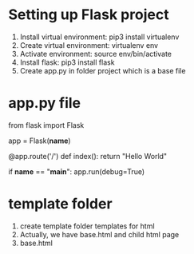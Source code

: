 # Setting up Flask project
1. Install virtual environment: pip3 install virtualenv
2. Create virtual environment: virtualenv env
3. Activate environment: source env/bin/activate
4. Install flask: pip3 install flask
5. Create app.py in folder project which is a base file

# app.py file
from flask import Flask

app = Flask(__name__)

@app.route('/')
def index():
    return "Hello World"

if __name__ == "__main__":
    app.run(debug=True)

# template folder
1. create template folder templates for html
2. Actually, we have base.html and child html page
3. base.html
    